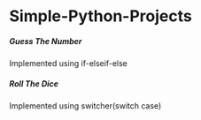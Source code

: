 # Simple-Python-Projects
##### Guess The Number
Implemented using if-elseif-else
##### Roll The Dice 
Implemented using switcher(switch case)

